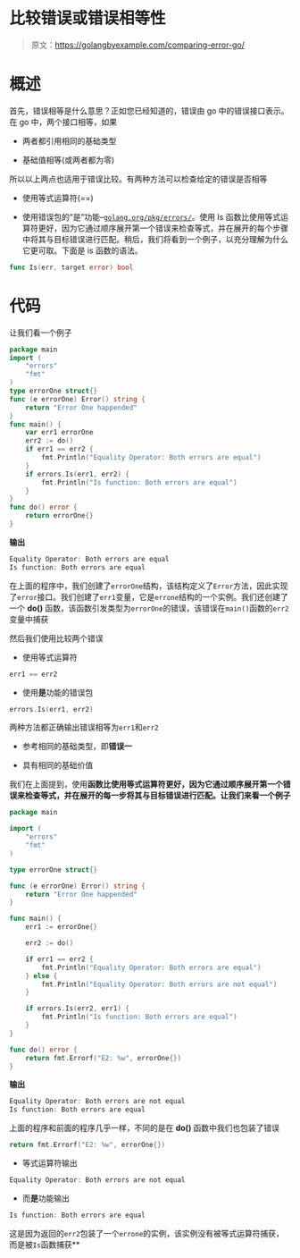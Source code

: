 # 比较错误或错误相等性

> 原文：<https://golangbyexample.com/comparing-error-go/>

# **概述**

首先，错误相等是什么意思？正如您已经知道的，错误由 go 中的错误接口表示。在 go 中，两个接口相等，如果

*   两者都引用相同的基础类型

*   基础值相等(或两者都为零)

所以以上两点也适用于错误比较。有两种方法可以检查给定的错误是否相等

*   使用等式运算符(==)

*   使用错误包的“是”功能–[`golang.org/pkg/errors/`](https://golang.org/pkg/errors/)。使用 Is 函数比使用等式运算符更好，因为它通过顺序展开第一个错误来检查等式，并在展开的每个步骤中将其与目标错误进行匹配。稍后，我们将看到一个例子，以充分理解为什么它更可取。下面是 is 函数的语法。

```go
func Is(err, target error) bool
```

# **代码**

让我们看一个例子

```go
package main
import (
    "errors"
    "fmt"
)
type errorOne struct{}
func (e errorOne) Error() string {
    return "Error One happended"
}
func main() {
    var err1 errorOne
    err2 := do()
    if err1 == err2 {
        fmt.Println("Equality Operator: Both errors are equal")
    }
    if errors.Is(err1, err2) {
        fmt.Println("Is function: Both errors are equal")
    }
}
func do() error {
    return errorOne{}
}
```

**输出**

```go
Equality Operator: Both errors are equal
Is function: Both errors are equal
```

在上面的程序中，我们创建了`errorOne`结构，该结构定义了`Error`方法，因此实现了`error`接口。我们创建了`err1`变量，它是`errone`结构的一个实例。我们还创建了一个 **do()** 函数，该函数引发类型为`errorOne`的错误，该错误在`main()`函数的`err2`变量中捕获

然后我们使用比较两个错误

*   使用等式运算符

```go
err1 == err2
```

*   使用**是**功能的错误包

```go
errors.Is(err1, err2)
```

两种方法都正确输出错误相等为`err1`和`err2`

*   参考相同的基础类型，即**错误一**

*   具有相同的基础价值

我们在上面提到，使用**函数比使用等式运算符更好，因为它通过顺序展开第一个错误来检查等式，并在展开的每一步将其与目标错误进行匹配。让我们来看一个例子**

```go
package main

import (
	"errors"
	"fmt"
)

type errorOne struct{}

func (e errorOne) Error() string {
	return "Error One happended"
}

func main() {
	err1 := errorOne{}

	err2 := do()

	if err1 == err2 {
		fmt.Println("Equality Operator: Both errors are equal")
	} else {
		fmt.Println("Equality Operator: Both errors are not equal")
	}

	if errors.Is(err2, err1) {
		fmt.Println("Is function: Both errors are equal")
	}
}

func do() error {
	return fmt.Errorf("E2: %w", errorOne{})
}
```

**输出**

```go
Equality Operator: Both errors are not equal
Is function: Both errors are equal
```

上面的程序和前面的程序几乎一样，不同的是在 **do()** 函数中我们也包装了错误

```go
return fmt.Errorf("E2: %w", errorOne{})
```

*   等式运算符输出

```go
Equality Operator: Both errors are not equal
```

*   而**是**功能输出

```go
Is function: Both errors are equal
```

这是因为返回的`err2`包装了一个`errone`的实例，该实例没有被等式运算符捕获，而是被`Is`函数捕获**